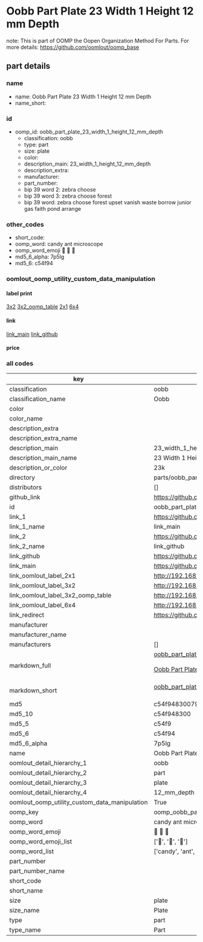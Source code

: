 # Oobb Part Plate 23 Width 1 Height 12 mm Depth  

note: This is part of OOMP the Oopen Organization Method For Parts. For more details: https://github.com/oomlout/oomp_base

##  part details
  







### name
* name: Oobb Part Plate 23 Width 1 Height 12 mm Depth
* name_short: 
### id
* oomp_id: oobb_part_plate_23_width_1_height_12_mm_depth
  * classification: oobb
  * type: part
  * size: plate
  * color: 
  * description_main: 23_width_1_height_12_mm_depth
  * description_extra: 
  * manufacturer: 
  * part_number: 
  * bip 39 word 2: zebra choose
  * bip 39 word 3: zebra choose forest
  * bip 39 word: zebra choose forest upset vanish waste borrow junior gas faith pond arrange

### other_codes
* short_code: 
* oomp_word: candy ant microscope
* oomp_word_emoji :candy: :ant: :microscope:
* md5_6_alpha: 7p5lg
* md5_6: c54f94






### oomlout_oomp_utility_custom_data_manipulation
#### label print
[3x2](http://192.168.1.245:1112/?label=oomp%207p5lg)
[3x2_oomp_table](http://192.168.1.108:1112/?label=oomp%207p5lg)
[2x1](http://192.168.1.242:1112/?label=oomp%207p5lg)
[6x4](http://192.168.1.55:1112/?label=oomp%207p5lg)    

#### link

[link_main](https://github.com/oomlout/oomlout_oomp_version_1_messy/tree/main/parts/oobb_part_plate_23_width_1_height_12_mm_depth) [link_github](https://github.com/oomlout/oomlout_oomp_version_1_messy/tree/main/parts/oobb_part_plate_23_width_1_height_12_mm_depth)                             

#### price







### all codes 
| key | value |  
| --- | --- |  
| classification | oobb |  
| classification_name | Oobb |  
| color |  |  
| color_name |  |  
| description_extra |  |  
| description_extra_name |  |  
| description_main | 23_width_1_height_12_mm_depth |  
| description_main_name | 23 Width 1 Height 12 mm Depth |  
| description_or_color | 23k |  
| directory | parts/oobb_part_plate_23_width_1_height_12_mm_depth |  
| distributors | [] |  
| github_link | https://github.com/oomlout/oomlout_oomp_part_src/tree/main/parts/oobb_part_plate_23_width_1_height_12_mm_depth |  
| id | oobb_part_plate_23_width_1_height_12_mm_depth |  
| link_1 | https://github.com/oomlout/oomlout_oomp_version_1_messy/tree/main/parts/oobb_part_plate_23_width_1_height_12_mm_depth |  
| link_1_name | link_main |  
| link_2 | https://github.com/oomlout/oomlout_oomp_version_1_messy/tree/main/parts/oobb_part_plate_23_width_1_height_12_mm_depth |  
| link_2_name | link_github |  
| link_github | https://github.com/oomlout/oomlout_oomp_version_1_messy/tree/main/parts/oobb_part_plate_23_width_1_height_12_mm_depth |  
| link_main | https://github.com/oomlout/oomlout_oomp_version_1_messy/tree/main/parts/oobb_part_plate_23_width_1_height_12_mm_depth |  
| link_oomlout_label_2x1 | http://192.168.1.242:1112/?label=oomp%207p5lg |  
| link_oomlout_label_3x2 | http://192.168.1.245:1112/?label=oomp%207p5lg |  
| link_oomlout_label_3x2_oomp_table | http://192.168.1.108:1112/?label=oomp%207p5lg |  
| link_oomlout_label_6x4 | http://192.168.1.55:1112/?label=oomp%207p5lg |  
| link_redirect | https://github.com/oomlout/oomlout_oomp_version_1_messy/tree/main/parts/oobb_part_plate_23_width_1_height_12_mm_depth |  
| manufacturer |  |  
| manufacturer_name |  |  
| manufacturers | [] |  
| markdown_full | [oobb_part_plate_23_width_1_height_12_mm_depth](none)<br>[](none)<br>[Oobb Part Plate 23 Width 1 Height 12 Mm Depth](none)<br><br> |  
| markdown_short | [oobb_part_plate_23_width_1_height_12_mm_depth](none)<br><br> |  
| md5 | c54f948300792343def8aef2b64a17fc |  
| md5_10 | c54f948300 |  
| md5_5 | c54f9 |  
| md5_6 | c54f94 |  
| md5_6_alpha | 7p5lg |  
| name | Oobb Part Plate 23 Width 1 Height 12 mm Depth |  
| oomlout_detail_hierarchy_1 | oobb |  
| oomlout_detail_hierarchy_2 | part |  
| oomlout_detail_hierarchy_3 | plate |  
| oomlout_detail_hierarchy_4 | 12_mm_depth |  
| oomlout_oomp_utility_custom_data_manipulation | True |  
| oomp_key | oomp_oobb_part_plate_23_width_1_height_12_mm_depth |  
| oomp_word | candy ant microscope |  
| oomp_word_emoji | :candy: :ant: :microscope: |  
| oomp_word_emoji_list | [':candy:', ':ant:', ':microscope:'] |  
| oomp_word_list | ['candy', 'ant', 'microscope'] |  
| part_number |  |  
| part_number_name |  |  
| short_code |  |  
| short_name |  |  
| size | plate |  
| size_name | Plate |  
| type | part |  
| type_name | Part |  
